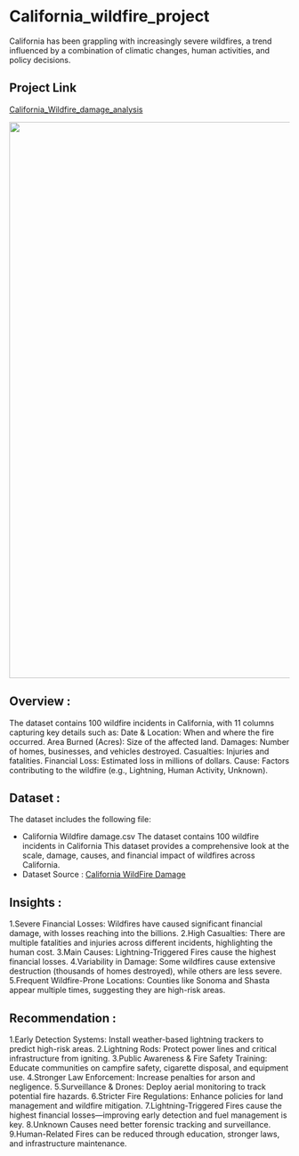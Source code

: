 # California_wildfire_project
California has been grappling with increasingly severe wildfires, a trend influenced by a combination of climatic changes, human activities, and policy decisions. 

## Project Link

[California_Wildfire_damage_analysis](https://www.kaggle.com/code/prachilidbe/wildfire-california-project)

<img src="https://i.abcnewsfe.com/a/2e365fca-ca19-43a0-82df-eef11020328e/calif-fire11-ap-ml-250110_1736513441802_hpMain.jpg" width=1000>

## Overview :
The dataset contains 100 wildfire incidents in California, with 11 columns capturing key details such as:
Date & Location: When and where the fire occurred.
Area Burned (Acres): Size of the affected land.
Damages: Number of homes, businesses, and vehicles destroyed.
Casualties: Injuries and fatalities.
Financial Loss: Estimated loss in millions of dollars.
Cause: Factors contributing to the wildfire (e.g., Lightning, Human Activity, Unknown).

## Dataset :
The dataset includes the following file:
- California Wildfire damage.csv
The dataset contains 100 wildfire incidents in California
This dataset provides a comprehensive look at the scale, damage, causes, and financial impact of wildfires across California. 
- Dataset Source : [California WildFire Damage](https://www.kaggle.com/datasets/vivekattri/california-wildfire-damage-2014-feb2025)

## Insights :
1.Severe Financial Losses: Wildfires have caused significant financial damage, with losses reaching into the billions.
2.High Casualties: There are multiple fatalities and injuries across different incidents, highlighting the human cost.
3.Main Causes: Lightning-Triggered Fires cause the highest financial losses.
4.Variability in Damage: Some wildfires cause extensive destruction (thousands of homes destroyed), while others are less severe.
5.Frequent Wildfire-Prone Locations: Counties like Sonoma and Shasta appear multiple times, suggesting they are high-risk areas.

## Recommendation :
1.Early Detection Systems: Install weather-based lightning trackers to predict high-risk areas.
2.Lightning Rods: Protect power lines and critical infrastructure from igniting.
3.Public Awareness & Fire Safety Training: Educate communities on campfire safety, cigarette disposal, and equipment use.
4.Stronger Law Enforcement: Increase penalties for arson and negligence.
5.Surveillance & Drones: Deploy aerial monitoring to track potential fire hazards.
6.Stricter Fire Regulations: Enhance policies for land management and wildfire mitigation.
7.Lightning-Triggered Fires cause the highest financial losses—improving early detection and fuel management is key.
8.Unknown Causes need better forensic tracking and surveillance.
9.Human-Related Fires can be reduced through education, stronger laws, and infrastructure maintenance.
